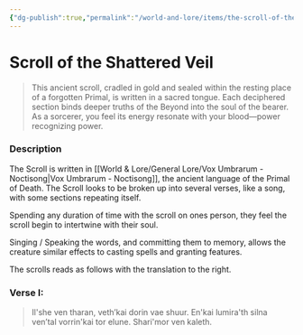```yaml
---
{"dg-publish":true,"permalink":"/world-and-lore/items/the-scroll-of-the-shattered-veil/","tags":["Wondrous","Item"]}
---
```


# Scroll of the Shattered Veil

> This ancient scroll, cradled in gold and sealed within the resting place of a forgotten Primal, is written in <!-- the sacred tongue of the Primal of Death --> a sacred tongue. Each deciphered section binds deeper truths of the Beyond into the soul of the bearer. As a sorcerer, you feel its energy resonate with your blood—power recognizing power.

### Description
The Scroll is written in [[World & Lore/General Lore/Vox Umbrarum - Noctisong\|Vox Umbrarum - Noctisong]], the ancient language of the Primal of Death. The Scroll looks to be broken up into several verses, like a song, with some sections repeating itself. 

Spending any duration of time with the scroll on ones person, they feel the scroll begin to intertwine with their soul.

Singing / Speaking the words, and committing them to memory, allows the creature similar effects to casting spells and granting features.

The scrolls reads as follows with the translation to the right.

### Verse I: <!-- The Kinship Veiled -->

>Il'she ven tharan, veth’kai dorin vae shuur. En'kai lumira'th silna ven’tal vorrin'kai tor elune. Shari'mor ven kaleth.
<!--
📜 Translation

> “You are of my line, though the blood may be thin. In you stirs the spark that once sang across the stars. Let me show you who we were.”

The first passage of the scroll glows faintly as you decipher it. In the flicker of your candlelight, shadows seem to dance in the shape of a man standing beside a winged figure. The words form in your mind—not just as knowledge, but as **memory**.

#### Effects
- **Legacy of the Veiled Flame:**  
    When you cast a spell of 1st level or higher, roll a **d6**. On a **5 or 6**, you gain **temporary hit points equal to your Charisma modifier × the spell's level**.  
    These temporary hit points **do not stack** but may be refreshed on a new spellcast roll.
    
- **Veil of Mist (Reaction):**  
    When you take damage, you may use your **reaction** to be momentarily wreathed in **shadowy mist**, gaining **resistance to that instance of the damage** you just took.  
    You may use this reaction a number of times per long rest equal to your **proficiency bonus**.
    
- **Eyes of the Veil:**  
    You gain **darkvision to 60 feet**. If you already have darkvision, its range increases by 30 feet.  
    _(This feature may evolve into Truesight in a future Verse.)_
-->

<!--
### Verse II – Ashes of the Forgotten Sun

>Kel'nor vas'thal drav. Vel shan ir'kai. Vel'sael thurin'na et vorrak—naen vurel. En'shall vora'sai lumir kai velar en’dathil moran’kai thurin.
-->
<!--
📜 Translation

>“They called me the End. But I was the balance. The silence that follows not destruction—but release. I walked beside the light so that others could find peace in the dark.”

As the second verse reveals itself, the parchment smolders faintly, casting an eerie twilight glow across the room. For a brief moment, everything is silent—no heartbeat, no breath, no sound. Then the scroll pulses, and vision returns sharper, deeper, as though a veil had been lifted.

#### Effects
- Eyes of Dusk and Dawn  
    Your sight expands into the deepest shadows.  
	- You gain darkvision to 120 feet.
	- You can now see through magical darkness.
	- In dim light or darkness, you have advantage on Perception checks that rely on sight
- Legacy Spell: Withering Pulse  
    You gain the following unique 2nd-level necromancy spell through the scroll. It is counted as a known spell and does not count against the number of spells you can know.
- [[Withering Pulse\|Withering Pulse]] - [[Rare Spells\|Rare Spells]]

The final line of the verse glows faintly as it burns into your memory: “Let them fear the silence, not the shadow.”
-->
<!--
### Verse III – The Fading Flame

>Vel torin’tai. Elune’kai var'sul. Lor'tai shanar... sith varun. Vel thal’rem sol’kai, en’sar ven shari. Velar’an tul, ir’kai doraan.
-->
<!--
📜 Translation

>“I am not what I once was. The star has dimmed. The source is… lost to me. But the flame endures, even if only as a shadow. Even in exile, I remain.”

When the third verse reveals itself, the scroll grows cold in your hands. The ink does not glow—it bleeds. Not pain, but silence. Not rage, but absence. You feel, briefly, what it is to be almost forgotten, and still reach for meaning.

#### Effects
- Residual Divine Spark  
    When you expend your last sorcery point, roll a d6. On a 5 or 6, you immediately regain 1d4 sorcery points as a flicker of ancient power stirs in your blood.  
    (Usable once per long rest.)
- Legacy Spell – Step Through the Shroud  
    You gain the following 3rd-level transmutation spell through the scroll:

Step Through the Shroud
3rd-level transmutation, action, self
Duration: Concentration, up to 1 minute

You exist partially in the world of the dead, flickering between presence and shadow.

- You are heavily obscured to creatures more than 30 feet away
- You may move through hostile creatures’ spaces and through solid objects as if incorporeal
- Your speed is halved while inside objects
- If you end your turn inside a solid object, you take 1d10 force damage
- Creatures have disadvantage on opportunity attacks against you while the spell is active

You may cast this spell once per long rest without expending a spell slot. You may also learn it as a spell known.

Your reflection no longer mirrors you. It lags, like something watching from just behind the Veil.
-->
<!--
### Verse IV – _The Last Ember_ (Currently Hidden)
The final verse is the most difficult to decipher, as it seems to be an added verse (after the scrolls creation, but how did he add the content without holding it?)

This verse is a poem of a sort, that once its meaning is revealed leads to him and that he had married. Summoning him with this poem will reveal the Primal of Death in all of his might, momentarily (24 hours) granting his power back at full to seek his bride in the frigid climate of [[The Ivory Expanse\|The Ivory Expanse]], into the plane of [[Cryos\|Cryos]]. Once they are reunited, they will be able to free the Dragons from their slumber, and they will, once again, be ready for [[Legion\|Legion]].

==_Unlocks at level 12+ upon full translation of the scroll_==

_This verse is not etched in ink. It appears only when the bearer completes the others — **willed into existence by Amon himself**. Its words glow like burning silver, flickering into form, line by line, as the bearer sleeps beside the scroll for the final time._

 _Unlike the other verses, this one is not a message. It is a **poem**, heavy with metaphor and bound by ancient oath._

 _Its truth can only be deciphered through arcane insight, divine communion, or soul-deep intuition._
 _Its purpose: to **summon Amon** — not as a memory or whisper, but in **his full, mythic form**._

---

>“Tor'valen shur a’kai, veth’lan mor'kai sil’reth, 
Sha’vurin dosh’kai thalur, mir'anar sen'kai vurel.” 
“Nel’sha dorai’vun, nel'uth kor vath’ir,
Nel’kai lun’athil sha’vel thurin ven’ar.”

>“Vesh tal Vox’irum sha’val kor'unai,
Kael’therum dorith shal sol’kai mir’drax.”
“Vel’karan dor’kai vurel’kai lun,
Sha’var ith’alor, sha’nulor, sha’doran."

 📜 Translation

> “When flame forgets its fire, and shadow sleeps in snow,
> When starlight bleeds through ice, and mercy learns to grow,
> Call me not in fury, nor vengeance, nor plea—
> Call me only when love dares the cold to break free.”
> 
> “Speak this in the Veiled Tongue beneath a broken sky,
> Where frost has devoured the sun and dragons lie.
> Then shall I rise for a single day’s breath,
> And burn back the silence, the slumber, the death.”

---

### 🔥 **Activation Effect — Once the Poem is Understood & Spoken**

When the bearer **fully understands the poem’s meaning**, and **recites it aloud in Vox Umbrarum** upon the frozen threshold of **The Ivory Expanse**, the following occurs:

- The sky splits with a **pulse of black starlight**.
- [[Amon, Primal of Death\|Amon, Primal of Death]],  **manifests fully**, drawn by his final tether: love, sealed by oath and poem.
- For **24 hours**, Amon regains his **true form and full divine strength**.
- His focus is singular: to reach his **bride**, imprisoned deep within the plane of **Cryos**, across the polar gate known as **The Ivory Expanse**.
-->
